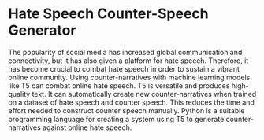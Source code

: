 # Hate Speech Counter-Speech Generator

The popularity of social media has increased global communication and connectivity, but it has also given a
platform for hate speech. Therefore, it has become crucial to combat hate speech in order to sustain a
vibrant online community. Using counter-narratives with machine learning models like T5 can combat
online hate speech. T5 is versatile and produces high-quality text. It can automatically create new
counter-narratives when trained on a dataset of hate speech and counter speech. This reduces the time and
effort needed to construct counter speech manually. Python is a suitable programming language for creating
a system using T5 to generate counter-narratives against online hate speech.
